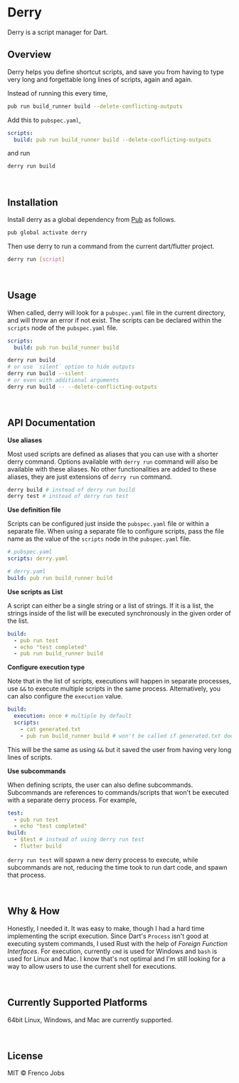 # Derry

Derry is a script manager for Dart.

## Overview

Derry helps you define shortcut scripts, and save you from having to type very long and forgettable long lines of scripts, again and again.

Instead of running this every time,

```bash
pub run build_runner build --delete-conflicting-outputs
```

Add this to `pubspec.yaml`,

```yaml
scripts:
  build: pub run build_runner build --delete-conflicting-outputs
```

and run

```bash
derry run build
```

<br>

## Installation

Install derry as a global dependency from [Pub](http://pub.dev) as follows.

```bash
pub global activate derry
```

Then use derry to run a command from the current dart/flutter project.

```bash
derry run [script]
```

<br>

## Usage

When called, derry will look for a `pubspec.yaml` file in the current directory, and will throw an error if not exist. The scripts can be declared within the `scripts` node of the `pubspec.yaml` file.

```yaml
scripts:
  build: pub run build_runner build
```

```bash
derry run build
# or use `silent` option to hide outputs
derry run build --silent
# or even with additional arguments
derry run build -- --delete-conflicting-outputs
```

<br>

## API Documentation

**Use aliases**

Most used scripts are defined as aliases that you can use with a shorter derry command. Options available with `derry run` command will also be available with these aliases. No other functionalities are added to these aliases, they are just extensions of `derry run` command.

```bash
derry build # instead of derry run build
derry test # instead of derry run test
```

**Use definition file**

Scripts can be configured just inside the `pubspec.yaml` file or within a separate file. When using a separate file to configure scripts, pass the file name as the value of the `scripts` node in the `pubspec.yaml` file.

```yaml
# pubspec.yaml
scripts: derry.yaml
```

```yaml
# derry.yaml
build: pub run build_runner build
```

**Use scripts as List**

A script can either be a single string or a list of strings. If it is a list, the strings inside of the list will be executed synchronously in the given order of the list.

```yaml
build:
  - pub run test
  - echo "test completed"
  - pub run build_runner build
```

**Configure execution type**

Note that in the list of scripts, executions will happen in separate processes, use `&&` to execute multiple scripts in the same process. Alternatively, you can also configure the `execution` value.

```yaml
build:
  execution: once # multiple by default
  scripts:
    - cat generated.txt
    - pub run build_runner build # won't be called if generated.txt does not exist
```

This will be the same as using `&&` but it saved the user from having very long lines of scripts.

**Use subcommands**

When defining scripts, the user can also define subcommands. Subcommands are references to commands/scripts that won't be executed with a separate derry process. For example,

```yaml
test:
  - pub run test
  - echo "test completed"
build:
  - $test # instead of using derry run test
  - flutter build
```

`derry run test` will spawn a new derry process to execute, while subcommands are not, reducing the time took to run dart code, and spawn that process.

<br>

## Why & How

Honestly, I needed it. It was easy to make, though I had a hard time implementing the script execution. Since Dart's `Process` isn't good at executing system commands, I used Rust with the help of _Foreign Function Interfaces_. For execution, currently `cmd` is used for Windows and `bash` is used for Linux and Mac. I know that's not optimal and I'm still looking for a way to allow users to use the current shell for executions.

<br>

## Currently Supported Platforms

64bit Linux, Windows, and Mac are currently supported.

<br>

## License

MIT &copy; Frenco Jobs
